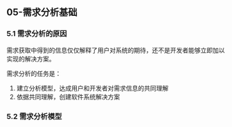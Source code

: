 ## 05-需求分析基础

### 5.1 需求分析的原因

需求获取中得到的信息仅仅解释了用户对系统的期待，还不是开发者能够立即加以实现的解决方案。

需求分析的任务是：

1. 建立分析模型，达成用户和开发者对需求信息的共同理解
2. 依据共同理解，创建软件系统解决方案

### 5.2 需求分析模型

